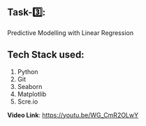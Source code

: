 
## **Task-3️⃣:**

Predictive Modelling with Linear Regression

## Tech Stack used:
1. Python
2. Git
3. Seaborn
4. Matplotlib
5. Scre.io

**Video Link**: https://youtu.be/WG_CmR2OLwY
